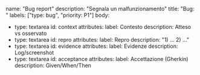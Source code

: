 name: "Bug report"
description: "Segnala un malfunzionamento"
title: "Bug: <breve>"
labels: ["type: bug", "priority: P1"]
body:
  - type: textarea
    id: context
    attributes:
      label: Contesto
      description: Atteso vs osservato
  - type: textarea
    id: repro
    attributes:
      label: Repro
      description: "1) … 2) …"
  - type: textarea
    id: evidence
    attributes:
      label: Evidenze
      description: Log/screenshot
  - type: textarea
    id: acceptance
    attributes:
      label: Accettazione (Gherkin)
      description: Given/When/Then
